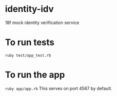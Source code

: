 # identity-idv
18f mock identity verification service

# To run tests
`ruby test/app_test.rb`

# To run the app
`ruby app/app.rb`
This serves on port 4567 by default.
